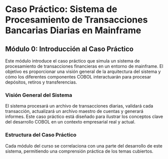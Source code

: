 # Caso Práctico: Sistema de Procesamiento de Transacciones Bancarias Diarias en Mainframe

## Módulo 0: Introducción al Caso Práctico

Este módulo introduce el caso práctico que simula un sistema de procesamiento de transacciones financieras en un entorno de mainframe. El objetivo es proporcionar una visión general de la arquitectura del sistema y cómo los diferentes componentes COBOL interactuarán para procesar depósitos, retiros y transferencias.

### Visión General del Sistema

El sistema procesará un archivo de transacciones diarias, validará cada transacción, actualizará un archivo maestro de cuentas y generará informes. Este caso práctico está diseñado para ilustrar los conceptos clave del desarrollo COBOL en un contexto empresarial real y actual.

### Estructura del Caso Práctico

Cada módulo del curso se correlaciona con una parte del desarrollo de este sistema, permitiendo una comprensión práctica de los temas cubiertos.
